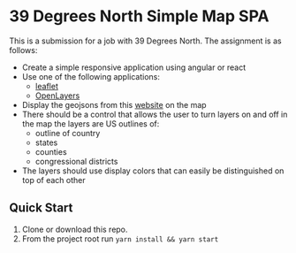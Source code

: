 # 39 Degrees North Simple Map SPA

This is a submission for a job with 39 Degrees North. The assignment is as follows:

- Create a simple responsive application using angular or react
- Use one of the following applications:
  - [leaflet](http://leafletjs.com/)
  - [OpenLayers](http://openlayers.org/)
- Display the geojsons from this [website](http://eric.clst.org/tech/usgeojson/) on the map
- There should be a control that allows the user to turn layers on and off in the map the layers are US outlines of:
  - outline of country
  - states
  - counties
  - congressional districts
- The layers should use display colors that can easily be distinguished on top of each other

## Quick Start

1. Clone or download this repo.
2. From the project root run `yarn install && yarn start`

